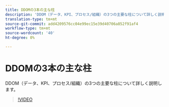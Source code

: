 ```yaml
---
title: DDOMの3本の主な柱
description: 'DDOM（データ、KPI、プロセス/組織）の3つの主要な柱について詳しく説明します。 '
translation-type: tm+mt
source-git-commit: add4209576cc04e99ec15e39d40706a852f91af4
workflow-type: tm+mt
source-wordcount: '40'
ht-degree: 0%

---
```



# DDOMの3本の主な柱

DDOM（データ、KPI、プロセス/組織）の3つの主要な柱について詳しく説明します。

>[!VIDEO](https://video.tv.adobe.com/v/41692)
